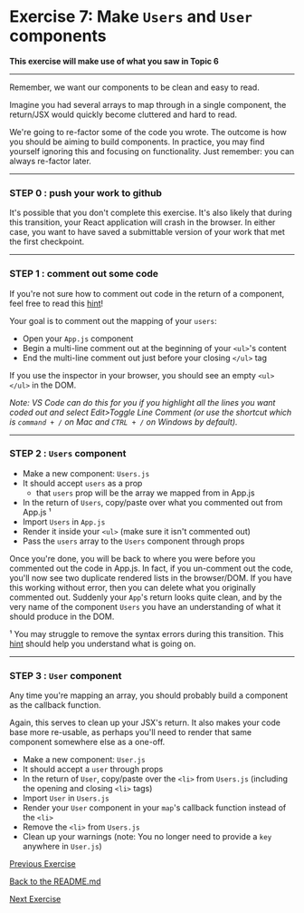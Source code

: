 # Exercise 7: Make `Users` and `User` components

**This exercise will make use of what you saw in Topic 6**

---

Remember, we want our components to be clean and easy to read.

Imagine you had several arrays to map through in a single component, the return/JSX would quickly become cluttered and hard to read.

We're going to re-factor some of the code you wrote. The outcome is how you should be aiming to build components. In practice, you may find yourself ignoring this and focusing on functionality. Just remember: you can always re-factor later.

---

### **STEP 0** : push your work to github

It's possible that you don't complete this exercise. It's also likely that during this transition, your React application will crash in the browser. In either case, you want to have saved a submittable version of your work that met the first checkpoint.

---

### **STEP 1** : comment out some code

If you're not sure how to comment out code in the return of a component, feel free to read this [hint](./hints/e7h1.md)!

Your goal is to comment out the mapping of your `users`:

- Open your `App.js` component
- Begin a multi-line comment out at the beginning of your `<ul>`'s content
- End the multi-line comment out just before your closing `</ul>` tag

If you use the inspector in your browser, you should see an empty `<ul></ul>` in the DOM.

_Note: VS Code can do this for you if you highlight all the lines you want coded out and select Edit>Toggle Line Comment (or use the shortcut which is `command + /` on Mac and `CTRL + /` on Windows by default)._

---

### **STEP 2** : `Users` component

- Make a new component: `Users.js`
- It should accept `users` as a prop
  - that `users` prop will be the array we mapped from in App.js
- In the return of `Users`, copy/paste over what you commented out from App.js ¹
- Import `Users` in `App.js`
- Render it inside your `<ul>` (make sure it isn't commented out)
- Pass the `users` array to the `Users` component through props

Once you're done, you will be back to where you were before you commented out the code in App.js. In fact, if you un-comment out the code, you'll now see two duplicate rendered lists in the browser/DOM. If you have this working without error, then you can delete what you originally commented out. Suddenly your `App`'s return looks quite clean, and by the very name of the component `Users` you have an understanding of what it should produce in the DOM.

¹ You may struggle to remove the syntax errors during this transition. This [hint](./hints/e7h2.md) should help you understand what is going on.

---

### **STEP 3** : `User` component

Any time you're mapping an array, you should probably build a component as the callback function.

Again, this serves to clean up your JSX's return. It also makes your code base more re-usable, as perhaps you'll need to render that same component somewhere else as a one-off.

- Make a new component: `User.js`
- It should accept a `user` through props
- In the return of `User`, copy/paste over the `<li>` from `Users.js` (including the opening and closing `<li>` tags)
- Import `User` in `Users.js`
- Render your `User` component in your `map`'s callback function instead of the `<li>`
- Remove the `<li>` from `Users.js`
- Clean up your warnings (note: You no longer need to provide a `key` anywhere in `User.js`)

[Previous Exercise](./exercise-6.md)

[Back to the README.md](../README.md)

[Next Exercise](./exercise-8.md)
